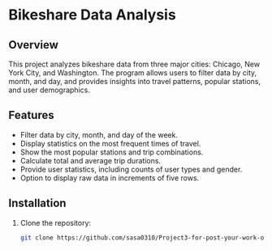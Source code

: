 # Bikeshare Data Analysis

## Overview
This project analyzes bikeshare data from three major cities: Chicago, New York City, and Washington. The program allows users to filter data by city, month, and day, and provides insights into travel patterns, popular stations, and user demographics.

## Features
- Filter data by city, month, and day of the week.
- Display statistics on the most frequent times of travel.
- Show the most popular stations and trip combinations.
- Calculate total and average trip durations.
- Provide user statistics, including counts of user types and gender.
- Option to display raw data in increments of five rows.

## Installation
1. Clone the repository:
   ```bash
   git clone https://github.com/sasa0310/Project3-for-post-your-work-on-github.gitx
